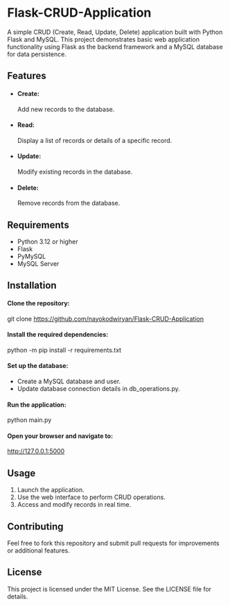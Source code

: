 # Flask-CRUD-Application

A simple CRUD (Create, Read, Update, Delete) application built with Python Flask and MySQL. This project demonstrates basic web application functionality using Flask as the backend framework and a MySQL database for data persistence.

## Features
- #### Create:
  Add new records to the database.
- #### Read:
  Display a list of records or details of a specific record.
- #### Update:
  Modify existing records in the database.
- #### Delete:
  Remove records from the database.

## Requirements
- Python 3.12 or higher
- Flask
- PyMySQL
- MySQL Server

## Installation
#### Clone the repository:
git clone https://github.com/nayokodwiryan/Flask-CRUD-Application

#### Install the required dependencies:
python -m pip install -r requirements.txt

#### Set up the database:
- Create a MySQL database and user.
- Update database connection details in db_operations.py.

#### Run the application:
python main.py

#### Open your browser and navigate to:
http://127.0.0.1:5000

## Usage
1. Launch the application.
2. Use the web interface to perform CRUD operations.
3. Access and modify records in real time.

## Contributing
Feel free to fork this repository and submit pull requests for improvements or additional features.

## License
This project is licensed under the MIT License. See the LICENSE file for details.
